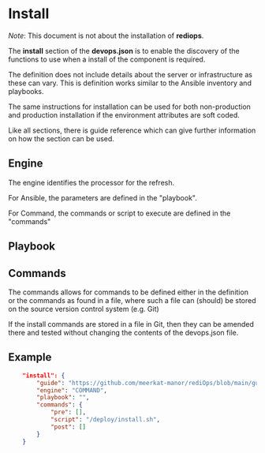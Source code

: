 # Install

_Note_: This document is not about the installation of
**rediops**. 

The **install** section of the **devops.json** is to enable the discovery of the functions
to use when a install of the component is required.

The definition does not include details about the server or infrastructure
as these can vary.  This is definition works similar to the Ansible 
inventory and playbooks.

The same instructions for installation can be used for both non-production
and production installation if the environment attributes are
soft coded.

Like all sections, there is guide reference which can give further information
on how the section can be used.

## Engine

The engine identifies the processor for the refresh.

For Ansible, the parameters are defined in the "playbook".

For Command, the commands or script to execute are defined in the "commands"

## Playbook


## Commands

The commands allows for commands to be defined either in the definition or the commands
as found in a file, where such a file can (should) be stored on the source version control
system (e.g. Git)

If the install commands are stored in a file in Git, then they can be amended there and tested 
without changing the contents of the devops.json file.

## Example

```json
    "install": {
        "guide": "https://github.com/meerkat-manor/rediOps/blob/main/guide/install.md",
        "engine": "COMMAND",
        "playbook": "",
        "commands": {
            "pre": [],
            "script": "/deploy/install.sh",
            "post": []
        }
    }
```
